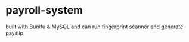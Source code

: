 # payroll-system
built with Bunifu &amp; MySQL and can run fingerprint scanner and generate payslip
